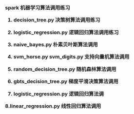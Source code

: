 <h3>spark 机器学习算法调用练习

1. decision_tree.py
决策树算法调用练习

2. logistic_regression.py
逻辑回归算法调用练习

3. naive_bayes.py
朴素贝叶斯算法调用

4. svm_horse.py svm_digits.py
支持向量机算法调用

5. random_decision_tree.py
随机森林算法调用

6. gbts_decision_tree.py
梯度平滑决策算法调用

7. logistic_regression.py
逻辑回归算法调

8.linear_regression.py
线性回归算法调用
